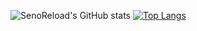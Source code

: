![SenoReload's GitHub stats](https://my-stats-71fvbcmus-senoreload.vercel.app/api?username=senoreload&show_icons=true&theme=aura&count_private=true)
[![Top Langs](https://y-stats-71fvbcmus-senoreload.vercel.app/api/top-langs/?username=senoreload&layout=compact&theme=dark&langs_count=10&exclude_repo=StealthSignatures.github.io)]([https://github.com/anuraghazra/github-readme-stats](https://github.com/SenoReload/my-stats))
